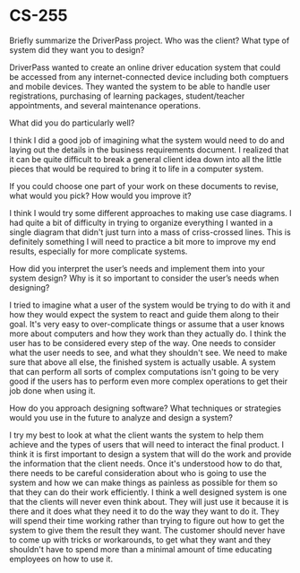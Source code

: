 # CS-255

Briefly summarize the DriverPass project. Who was the client? What type of system did they want you to design?

DriverPass wanted to create an online driver education system that could be accessed from any internet-connected device including both comptuers and mobile devices. They wanted the system to be able to handle user registrations, purchasing of learning packages, student/teacher appointments, and several maintenance operations.

What did you do particularly well?

I think I did a good job of imagining what the system would need to do and laying out the details in the business requirements document. I realized that it can be quite difficult to break a general client idea down into all the little pieces that would be required to bring it to life in a computer system.

If you could choose one part of your work on these documents to revise, what would you pick? How would you improve it?

I think I would try some different approaches to making use case diagrams. I had quite a bit of difficulty in trying to organize everything I wanted in a single diagram that didn't just turn into a mass of criss-crossed lines. This is definitely something I will need to practice a bit more to improve my end results, especially for more complicate systems.

How did you interpret the user’s needs and implement them into your system design? Why is it so important to consider the user’s needs when designing?

I tried to imagine what a user of the system would be trying to do with it and how they would expect the system to react and guide them along to their goal. It's very easy to over-complicate things or assume that a user knows more about computers and how they work than they actually do. I think the user has to be considered every step of the way. One needs to consider what the user needs to see, and what they shouldn't see. We need to make sure that above all else, the finished system is actually usable. A system that can perform all sorts of complex computations isn't going to be very good if the users has to perform even more complex operations to get their job done when using it.

How do you approach designing software? What techniques or strategies would you use in the future to analyze and design a system?

I try my best to look at what the client wants the system to help them achieve and the types of users that will need to interact the final product. I think  it is first important to design a system that will do the work and provide the information that the client needs. Once it's understood how to do that, there needs to be careful consideration about who is going to use the system and how we can make things as painless as possible for them so that they can do their work efficiently. I think a well designed system is one that the clients will never even think about. They will just use it because it is there and it does what they need it to do the way they want to do it. They will spend their time working rather than trying to figure out how to get the system to give them the result they want. The customer should never have to come up with tricks or workarounds, to get what they want and they shouldn't have to spend more than a minimal amount of time educating employees on how to use it.
